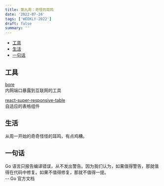 ```yaml
---
title: 第九周：奇怪的耳鸣
date: '2022-07-24'
tags: ['WEEKLY-2022']
draft: false
summary: ''
---
```


- [工具](#工具)
- [生活](#生活)
- [一句话](#一句话)

## 工具

[bore](https://github.com/ekzhang/bore)  
内网端口暴露到互联网的工具

[react-super-responsive-table](https://github.com/coston/react-super-responsive-table)  
自适应的表格组件

## 生活

从周一开始的奇奇怪怪的耳鸣，有点鸡糟。

## 一句话

Go 语言只报告编译错误，从不发出警告。因为我们认为，如果值得警告，那就值得在代码中修复。如果不值得修复，那就不值得一提。  
-- Go 官方文档
